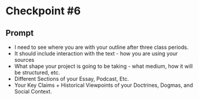 # Checkpoint #6

## Prompt

- I need to see where you are with your outline after three class periods.
- It should include interaction with the text - how you are using your sources
- What shape your project is going to be taking - what medium, how it will be structured, etc.
- Different Sections of your Essay, Podcast, Etc.
- Your Key Claims + Historical Viewpoints of your Doctrines, Dogmas, and Social Context. 